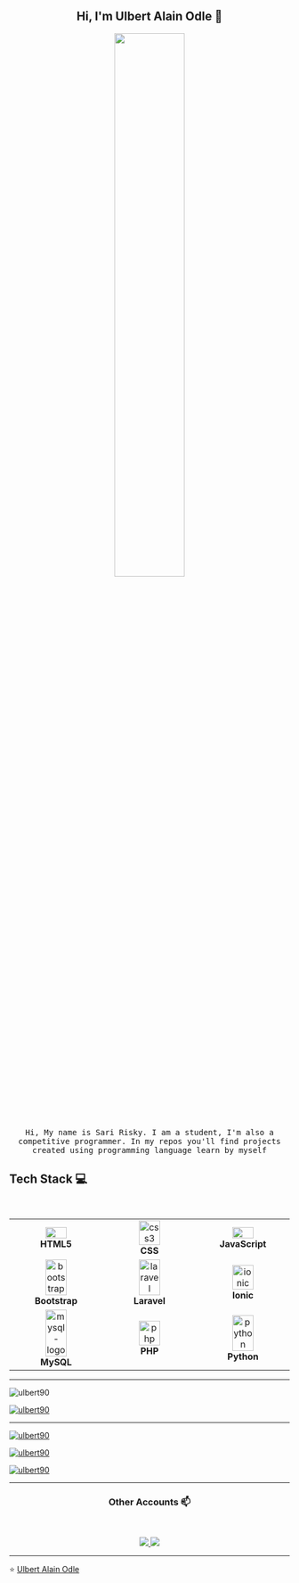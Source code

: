 
<h2 align="center"> Hi, I'm Ulbert Alain Odle 👋 <br/> </h2> 

<p align="center"><img width=50% src="https://wompampsupport.azureedge.net/fetchimage?siteId=7575&v=2&jpgQuality=100&width=700&url=https%3A%2F%2Fi.kym-cdn.com%2Fentries%2Ficons%2Ffacebook%2F000%2F021%2F807%2Fig9OoyenpxqdCQyABmOQBZDI0duHk2QZZmWg2Hxd4ro.jpg"></p>


<p align="center"> <samp>Hi, My name is Sari Risky. I am a student, I'm also a competitive programmer. In my repos you'll find projects created using programming language learn by myself
  
  
## Tech Stack :computer:

<br>
<table>
  <tbody>
    <tr>
      <td align="center" width="20%">
        <div>
          <img width="50%" height="50%" src="https://img.icons8.com/color/2x/html-5.png">
          <br>
          <span><b><center>HTML5</center></b></span>
        </div>
      </td>

<td align="center" width="20%">
<div>
<img width="50%" height="50%" src="https://img.icons8.com/fluency/240/css3.png" alt="css3"/>
<br>
<span><b><center>CSS</center></b></span>
</td>

<td align="center" width="20%">
<div>
<img width="50%" height="50%" src="https://img.icons8.com/color/2x/javascript.png">
<br>
<span><b><center>JavaScript</center></b></span>
</div>
</td>
</tr>

<tr>
<td align="center" width="20%">
<div>
<img width="50%" height="50%" src="https://img.icons8.com/color-glass/65/bootstrap.png" alt="bootstrap"/> 
<br>
<span><b><center>Bootstrap</center></b></span> 
<div>
</td>

<td align="center" width="20%">
<div> 
<img  width="50%" height="50%" src="https://img.icons8.com/fluency/48/laravel.png" alt="laravel"/> 
<br>
<span><b><center>Laravel</center></b></span>
</div>
</td>

<td align="center" width="20%">
 <div>
<img width="50%" height="50%" src="https://img.icons8.com/color/65/ionic.png" alt="ionic"/>
<br>
<span><b><center>Ionic</center></b></span>
</div>
</td>
</tr>

<tr>
<td align="center" width="20%">
  <div> 
<img width="50%" height="50%" src="https://img.icons8.com/color/48/mysql-logo.png" alt="mysql-logo"/>
  <br>
  <span><b><center>MySQL</center></b></span>
  </div>
  </td>

<td align="center" width="20%">
<div>
<img width="50%" height="50%" src="https://img.icons8.com/fluency/65/php.png" alt="php"/> 
<br>
  <span><b><center>PHP</center></b></span> 
</div>
</td>

<td align="center" width="20%">
<div> 
<img width="50%" height="50%" src="https://img.icons8.com/fluency/65/python.png" alt="python"/>
<br>
  <span><b><center>Python</center></b></span>
</div>
</td>
</tr>

</tbody>
</table>

____

<p align="left"> <img src="https://komarev.com/ghpvc/?username=ulbert90&label=Profile%20views&color=0e75b6&style=flat" alt="ulbert90" /> </p>
<p align="left"> <a href="https://github.com/ryo-ma/github-profile-trophy"><img src="https://github-profile-trophy.vercel.app/?username=ulbert90" alt="ulbert90" /></a> </p>

____

<p>
  <a href="https://github.com/Ulbert90">
    <img align="center" src="https://github-readme-stats.vercel.app/api/top-langs?username=ulbert90&show_icons=true&locale=en&layout=compact" alt="ulbert90" />
  </a>
</p>
<p>
  <a href="https://github.com/Ulbert90">
    <img align="center" src="https://github-readme-stats.vercel.app/api?username=ulbert90&show_icons=true&locale=en" alt="ulbert90" />
  </a>
</p>
<p>
  <a href="https://github.com/Ulbert90">
    <img align="center" src="https://github-readme-streak-stats.herokuapp.com/?user=ulbert90" alt="ulbert90" />
  </a>
</p>


____

<h3 align="center"> Other Accounts 📫 </h3>
<br />
<p align="center">
<a href="https://www.facebook.com/profile.php?id=100039622606168&mibextid=ZbWKwL">
  <img src="https://img.shields.io/badge/facebook-%230077B5.svg?&style=for-the-badge&logo=facebook&logoColor=white" />
</a>

<a href="https://instagram.com/its_me.sarii?igshid=MzRlODBiNWFlZA==">
  <img src="https://img.shields.io/badge/instagram-%23E4405F.svg?&style=for-the-badge&logo=instagram&logoColor=white" />
</a>

</p>

____


<p align="center">

⭐️ [Ulbert Alain Odle](https://github.com/Ulbert90)

</p>
